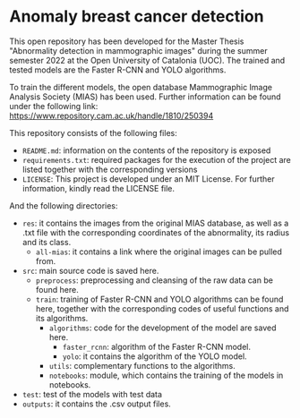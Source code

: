 # Anomaly breast cancer detection

This open repository has been developed for the Master Thesis "Abnormality detection in mammographic images" during the summer semester 2022 at the Open University of Catalonia (UOC). The trained and tested models are the Faster R-CNN and YOLO algorithms. 

To train the different models, the open database Mammographic Image Analysis Society (MIAS) has been used. Further information can be found under the following link: https://www.repository.cam.ac.uk/handle/1810/250394


This repository consists of the following files:

* `README.md`: information on the contents of the repository is exposed
* `requirements.txt`: required packages for the execution of the project are listed together with the corresponding versions
* `LICENSE`: This project is developed under an MIT License. For further information, kindly read the LICENSE file. 

And the following directories:
* `res`: it contains the images from the original MIAS database, as well as a .txt file with the corresponding coordinates of the abnormality, its radius and its class.
    * `all-mias`: it contains a link where the original images can be pulled from. 
* `src`: main source code is saved here.
    * `preprocess`: preprocessing and cleansing of the raw data can be found here.
    * `train`: training of Faster R-CNN and YOLO algorithms can be found here, together with the corresponding codes of useful functions and its algorithms.
        * `algorithms`: code for the development of the model are saved here.
            * `faster_rcnn`: algorithm of the Faster R-CNN model.
            * `yolo`: it contains the algorithm of the YOLO model.
        * `utils`: complementary functions to the algorithms.
        * `notebooks`: module, which contains the training of the models in notebooks.
* `test`: test of the models with test data
* `outputs`: it contains the .csv output files. 
